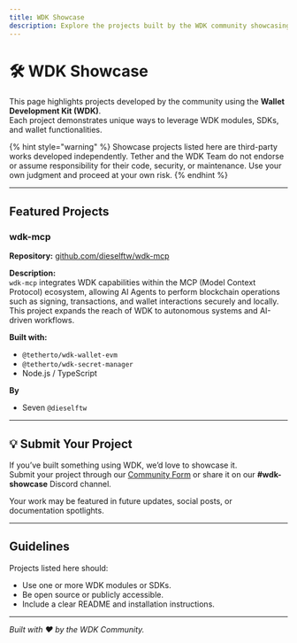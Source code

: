 ```yaml
---
title: WDK Showcase
description: Explore the projects built by the WDK community showcasing real-world use cases, integrations, and creative implementations using the Wallet Development Kit.
---
```


# 🛠️ WDK Showcase

This page highlights projects developed by the community using the **Wallet Development Kit (WDK)**.  
Each project demonstrates unique ways to leverage WDK modules, SDKs, and wallet functionalities.

{% hint style="warning" %}
Showcase projects listed here are third-party works developed independently.
Tether and the WDK Team do not endorse or assume responsibility for their code, security, or maintenance. 
Use your own judgment and proceed at your own risk.
{% endhint %}

---

## Featured Projects

### **wdk-mcp**
**Repository:** [github.com/dieselftw/wdk-mcp](https://github.com/dieselftw/wdk-mcp)

**Description:**  
`wdk-mcp` integrates WDK capabilities within the MCP (Model Context Protocol) ecosystem, allowing AI Agents to perform blockchain operations such as signing, transactions, and wallet interactions securely and locally.  
This project expands the reach of WDK to autonomous systems and AI-driven workflows.

**Built with:**  
- `@tetherto/wdk-wallet-evm`  
- `@tetherto/wdk-secret-manager`  
- Node.js / TypeScript  

**By**
- Seven `@dieselftw`
---

## 💡 Submit Your Project

If you’ve built something using WDK, we’d love to showcase it.  
Submit your project through our [Community Form](https://forms.gle/wmNwc5epxaa85u8a9) or share it on our **#wdk-showcase** Discord channel.

Your work may be featured in future updates, social posts, or documentation spotlights.

---

## Guidelines

Projects listed here should:
- Use one or more WDK modules or SDKs.  
- Be open source or publicly accessible.  
- Include a clear README and installation instructions.  

---

*Built with ❤️ by the WDK Community.*
